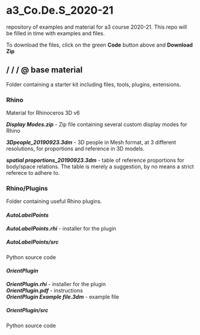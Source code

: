 # a3_Co.De.S_2020-21
repository of examples and material for a3 course 2020-21.  This repo will be filled in time with examples and files.

To download the files, click on the green **Code** button above and **Download Zip**  
  
## / / / @ base material
Folder containing a starter kit including files, tools, plugins, extensions.  
### Rhino
Material for Rhinoceros 3D v6  
  
**_Display Modes.zip_** - Zip file containing several custom display modes for Rhino  
  
**_3Dpeople_20190923.3dm_** - 3D people in Mesh format, at 3 different resolutions, for proportions and reference in 3D models.  
  
**_spatial proportions_20190923.3dm_** - table of reference proportions for body/space relations. The table is merely a suggestion, by no means a strict referece to adhere to.  
### Rhino/Plugins
Folder containing useful Rhino plugins.  

#### _AutoLabelPoints_
**_AutoLabelPoints.rhi_** - installer for the plugin

##### AutoLabelPoints/src
Python source code

#### _OrientPlugin_
**_OrientPlugin.rhi_** - installer for the plugin  
**_OrientPlugin.pdf_** - instructions  
**_OrientPlugin Example file.3dm_** - example file  

##### OrientPlugin/src
Python source code  
